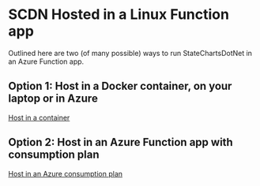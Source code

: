 # SCDN Hosted in a Linux Function app

Outlined here are two (of many possible) ways to run StateChartsDotNet in an Azure Function app.

## Option 1: Host in a Docker container, on your laptop or in Azure

[Host in a container](./linux-container)

## Option 2: Host in an Azure Function app with consumption plan

[Host in an Azure consumption plan](./linux-azure)
